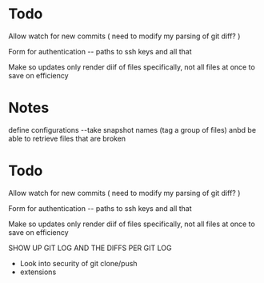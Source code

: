 # Todo
Allow watch for new commits ( need to modify my parsing of git diff? )

Form for authentication -- paths to ssh keys and all that 

Make so updates only render diif of files specifically, not all files at once to save on efficiency

# Notes

define configurations --take snapshot names (tag a group of files) anbd be able to retrieve files that are broken

# Todo
Allow watch for new commits ( need to modify my parsing of git diff? )

Form for authentication -- paths to ssh keys and all that 

Make so updates only render diif of files specifically, not all files at once to save on efficiency

SHOW UP GIT LOG AND THE DIFFS PER GIT LOG

* Look into security of git clone/push 
* extensions